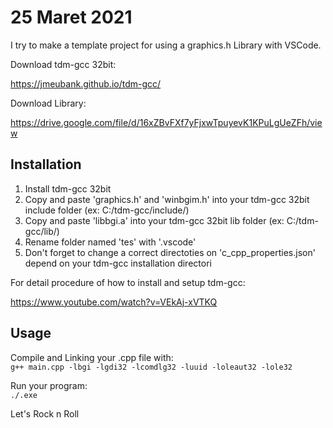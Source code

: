 # 25 Maret 2021
I try to make a template project for using a graphics.h Library with VSCode. 

Download tdm-gcc 32bit: 

https://jmeubank.github.io/tdm-gcc/


Download Library: 

https://drive.google.com/file/d/16xZBvFXf7yFjxwTpuyevK1KPuLgUeZFh/view

## Installation
1. Install tdm-gcc 32bit
2. Copy and paste 'graphics.h' and 'winbgim.h' into your tdm-gcc 32bit include folder (ex: C:/tdm-gcc/include/)
3. Copy and paste 'libbgi.a' into your tdm-gcc 32bit lib folder (ex: C:/tdm-gcc/lib/)
4. Rename folder named 'tes' with '.vscode'
5. Don't forget to change a correct directoties on 'c_cpp_properties.json' depend on your tdm-gcc installation directori

For detail procedure of how to install and setup tdm-gcc: 

https://www.youtube.com/watch?v=VEkAj-xVTKQ

## Usage 
Compile and Linking your .cpp file with: \
`g++ main.cpp -lbgi -lgdi32 -lcomdlg32 -luuid -loleaut32 -lole32`

Run your program: \
`./.exe`


Let's Rock n Roll
